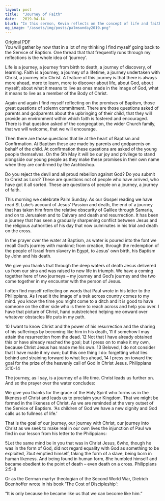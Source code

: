 ```yaml
---
layout: post
title:  "Journey of Faith"
date:   2019-04-14
blurb: "In this sermon, Kevin reflects on the concept of life and faith as a journey. He emphasizes the importance of baptism and confirmation as key milestones in this journey. He draws parallels between our personal journey and Jesus' journey to his crucifixion, highlighting the power of Jesus' resurrection and the role of the Holy Spirit in shaping us in the likeness of Christ. The sermon concludes with a quote from Dietrich Boenhoffer, emphasizing the transformative power of Christ's incarnation."
og_image: "/assets/img/posts/palmsunday2019.png"
---
```

[Original PDF](/assets/pdf/palmsunday2019.pdf)    
You will gather by now that in a lot of my thinking I find myself going back to the Service of Baptism. One thread that that frequently runs through my reflections is the whole idea of 'journey'.

Life is a journey, a journey from birth to death, a journey of discovery, of learning. Faith is a journey, a journey of a lifetime, a journey undertaken with Christ, a journey into Christ. A feature of this journey is that there is always more ahead, more to learn, more to discover about life, about God, about myself; about what it means to live as ones made in the image of God, what it means to live as a member of the Body of Christ.

Again and again I find myself reflecting on the promises of Baptism, those great questions of solemn commitment. There are those questions asked of parents and godparents about the upbringing of their child, that they will provide an environment within which faith is fostered and encouraged. There is that question asked of the congregation, the wider Church family, that we will welcome, that we will encourage.

Then there are those questions that lie at the heart of Baptism and Confirmation. At Baptism these are made by parents and godparents on behalf of the child. At confirmation these questions are asked of the young people themselves. On the 5th May it will be our joy and privilege to stand alongside our young people as they make these promises in their own name when they are confirmed by the Archbishop.

Do you reject the devil and all proud rebellion against God?
Do you submit to Christ as Lord?
These are questions not of people who have arrived, who have got it all sorted. These are questions of people on a journey, a journey of faith.

This morning we celebrate Palm Sunday. As our Gospel reading we have read St Luke’s account of Jesus’ Passion and death, the end of a journey that has taken him from the relative obscurity of Galilee through Samaria, and on to Jerusalem and to Calvary and death and resurrection. It has been a journey that has seen a gradually sharpening conflict between Jesus and the religious authorities of his day that now culminates in his trial and death on the cross.

In the prayer over the water at Baptism, as water is poured into the font we recall God’s journey with mankind; from creation, through the redemption of the people of Israel from slavery in Egypt, to Jesus’ own birth, his Baptism by John and his death.

We give you thanks that through the deep waters of death Jesus delivered us from our sins and was raised to new life in triumph.
We have a coming together here of two journeys – my journey and God’s journey and the two come together in my encounter with the person of Jesus.

I often find myself reflecting on words that Paul wrote in his letter to the Philippians. As I read it the image of a trek across country comes to my mind. you know the time you might come to a ditch and it is good to have someone on the other side who is there to reach across and help you over. I have that picture of Christ, hand outstretched helping me onward over whatever obstacles life puts in my path.

10 I want to know Christ and the power of his resurrection and the sharing of his sufferings by becoming like him in his death, 11 if somehow I may attain the resurrection from the dead.
12 Not that I have already obtained this or have already reached the goal; but I press on to make it my own, because Christ Jesus has made me his own. 13 Beloved, I do not consider that I have made it my own; but this one thing I do: forgetting what lies behind and straining forward to what lies ahead, 14 I press on toward the goal for the prize of the heavenly call of God in Christ Jesus. Philippians 3:10-14

The journey, as I say, is a journey of a life time. Christ leads us further on. And so the prayer over the water concludes:

We give you thanks for the grace of the Holy Spirit who forms us in the likeness of Christ and leads us to proclaim your Kingdom.
That we might be formed in the likeness of Christ. As we are reminded at the very outset of the Service of Baptism. 'As children of God we have a new dignity and God calls us to fullness of life.’

That is the goal of our journey, our journey with Christ, our journey into Christ as we seek to make real in our own lives the injunction of Paul we find in our lesson from his letter to the Philippians:

5Let the same mind be in you that was in Christ Jesus,
6who, though he was in the form of God, did not regard equality with God as something to be exploited,
7but emptied himself, taking the form of a slave, being born in human likeness.
And being found in human form, 8he humbled himself and became obedient to the point of death – even death on a cross. Philippians 2:5-8

Or as the German martyr theologian of the Second World War, Dietrich Boenhoffer wrote in his book 'The Cost of Discipleship’:

“It is only because he became like us that we can become like him.”
